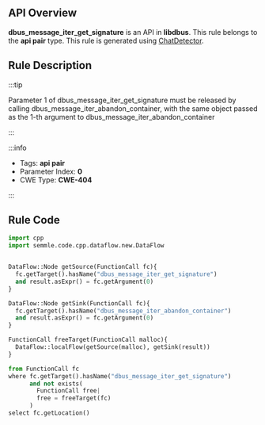 ---
---


## API Overview
**dbus_message_iter_get_signature** is an API in **libdbus**. This rule belongs to the **api pair** type. This rule is generated using [ChatDetector](../../tools/ChatDetector).
## Rule Description

:::tip

Parameter 1 of dbus_message_iter_get_signature must be released by calling dbus_message_iter_abandon_container, with the same object passed as the 1-th argument to dbus_message_iter_abandon_container

:::

:::info

- Tags: **api pair**
- Parameter Index: **0**
- CWE Type: **CWE-404**

:::

## Rule Code
```python
import cpp
import semmle.code.cpp.dataflow.new.DataFlow


DataFlow::Node getSource(FunctionCall fc){
  fc.getTarget().hasName("dbus_message_iter_get_signature")
  and result.asExpr() = fc.getArgument(0)
}

DataFlow::Node getSink(FunctionCall fc){
  fc.getTarget().hasName("dbus_message_iter_abandon_container")
  and result.asExpr() = fc.getArgument(0)
}

FunctionCall freeTarget(FunctionCall malloc){
  DataFlow::localFlow(getSource(malloc), getSink(result))
}

from FunctionCall fc
where fc.getTarget().hasName("dbus_message_iter_get_signature")
      and not exists(
        FunctionCall free| 
        free = freeTarget(fc)
      )
select fc.getLocation()
```